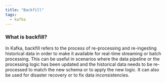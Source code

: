 ```yaml
---
title: "Backfill"
tags:
  - kafka
---
```


### What is backfill?

In Kafka, backfill refers to the process of re-processing and re-ingesting historical data in order to make it available for real-time streaming or batch processing. This can be useful in scenarios where the data pipeline or the processing logic has been updated and the historical data needs to be re-processed to match the new schema or to apply the new logic. It can also be used for disaster recovery or to fix data inconsistencies.